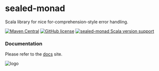 # sealed-monad

Scala library for nice for-comprehension-style error handling.

[![Maven Central](https://img.shields.io/maven-central/v/pl.iterators/sealed-monad_2.13.svg)]()
[![GitHub license](https://img.shields.io/badge/license-Apache2.0-blue.svg)](https://raw.githubusercontent.com/theiterators/sealed-monad/master/COPYING)
[![sealed-monad Scala version support](https://index.scala-lang.org/theiterators/sealed-monad/sealed-monad/latest-by-scala-version.svg)](https://index.scala-lang.org/theiterators/sealed-monad/sealed-monad)

### Documentation

Please refer to the [docs](https://theiterators.github.io/sealed-monad) site.

![logo](https://raw.githubusercontent.com/theiterators/sealed-monad/master/logo.png)
